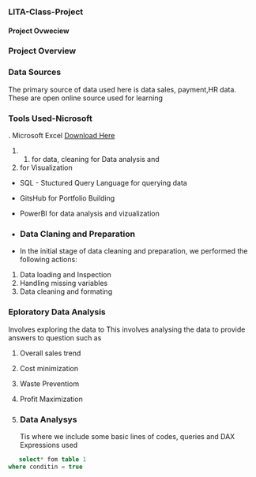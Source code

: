 ### LITA-Class-Project
#### Project Ovweciew

### Project Overview

### Data  Sources
The primary source of data used here is data sales, payment,HR data. These are open online source used for learning

### Tools Used-Nicrosoft 

. Microsoft Excel [Download Here](https://www.microsoft.com)
1. 1. for data, cleaning
   for Data  analysis and
3. for Visualization 
   
- SQL - Stuctured Query Language for querying data

- GitsHub for Portfolio Building

- PowerBI for data analysis and vizualization

- ### Data Claning and Preparation
- In the initial stage of data cleaning and preparation, we performed the following actions:
1.	Data loading and Inspection
2.	Handling missing variables
3.	Data cleaning and formating

### Eploratory Data Analysis
 Involves exploring the data to 
This involves analysing the data to provide answers to question such as 
1.	Overall sales trend
2.	Cost minimization
3.	Waste Preventiom
4.	Profit Maximization

5.	### Data Analysys
    Tis where we include some basic lines of codes, queries and DAX Expressions used 
```SQL
   select* fom table 1
where conditin = true
```









